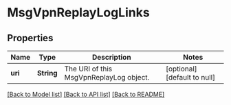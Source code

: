 # MsgVpnReplayLogLinks

## Properties
Name | Type | Description | Notes
------------ | ------------- | ------------- | -------------
**uri** | **String** | The URI of this MsgVpnReplayLog object. | [optional] [default to null]

[[Back to Model list]](../README.md#documentation-for-models) [[Back to API list]](../README.md#documentation-for-api-endpoints) [[Back to README]](../README.md)


